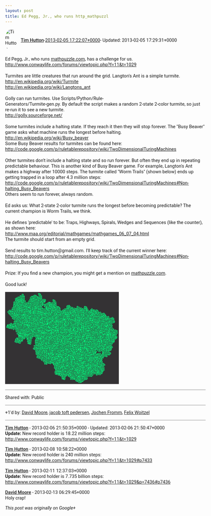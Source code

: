 ```yaml
---
layout: post
title: Ed Pegg, Jr., who runs http_mathpuzzl
---
```


<html><head><meta charset="utf-8"><title>Ed Pegg, Jr., who runs &lt;a rel=&quot;nofollow&quot; target=&quot;_blank&quot; href=&quot;http://mathpuz...</title><style>body {font: 11pt Roboto, Arial, sans-serif; max-width: 640px; margin: 24px;}.author-photo {border-radius: 50%; margin-right: 10px; width: 40px;}.author {font-weight: 500;}.main-content {margin: 15px 0 15px;}.post-title {font-weight: bold;}.location {display: block; margin-top: 15px;}.location img {float: left; margin-right: 5px; width: 20px;}.media-link {display: inline-block; max-width: 100%; vertical-align: top;}.media-link p {margin-top: 5px; max-height: 4em; overflow: scroll;}.media {max-height: 100vh; max-width: 100%;}.video-placeholder {background: black; display: flex; height: 300px; max-width: 100%; width: 640px;}.play-icon {border-bottom: 30px solid transparent; border-left: 50px solid white; border-top: 30px solid transparent; color: white; margin: auto;}.album {max-height: 800px; overflow: scroll; width: calc(100vw - 48px);}.album .media-link {margin-right: 5px; max-width: 250px;}.album .media {max-height: 250px;}.link-embed {border-top: 1px solid lightgrey; display: block; margin-top: 20px;}.link-embed img {max-width: 100%;}.inline-link-embed {display: block;}.inline-link-embed img {vertical-align: middle;}.link-title {display: inline-block; font-size: medium; font-weight: 300; padding-left: 1em;}.reshare-attribution {display: block; font-weight: bold; margin-bottom: 10px;}.poll-image {margin-bottom: 5px; max-height: 300px; max-width: 500px;}.poll-choice {align-items: center; display: flex; margin-bottom: 5px; max-width: 500px;}.poll-choice-percentage {background-color: lightblue; height: 100%; left: 0; position: absolute; z-index: -1;}.poll-choice-selected {margin-right: 5px;}.poll-choice-results {border: 1px solid lightgray; border-radius: 5px; display: flex; line-height: 40px; overflow: hidden; padding: 0 8px; position: relative;}.poll-choice-results, .poll-choice-description {flex-grow: 1; margin-right: 10px;}.poll-choice-image {width: 100%;}.poll-choice-image, .poll-choice-image img {max-height: 40px; max-width: 100px;}.poll-choice-votes {max-height: 100px; overflow: auto;}.plus-entity-embed {color: black; display: block; text-decoration: none;}.plus-entity-embed-cover-photo {max-height: 300px; max-width: 100%;}.plus-entity-embed-info {padding: 0 1em 1em;}.plus-entity-embed-info h2 {font-weight: 500; margin: 10px 0;}.plus-entity-embed-info p {font-size: small; margin: 0;}.collection-owner-avatar {border-radius: 50%; border: 2px solid white; height: 40px; margin-top: -22px;}.visibility {padding: 1em 0; border-top: 1px solid grey;}.post-activity {padding: 1em 0; border-top: 1px solid grey;}.comments {border-top: 1px solid gray; padding-top: 1em;}.comment + .comment {margin-top: 1em;}.comment .media-link, .comment .inline-link-embed {margin-top: 5px;}</style></head><body><div style="margin-bottom:1em;"><div style="display:flex; align-items:center"><img class="author-photo" src="https://lh4.googleusercontent.com/-epo4ZZKNqEw/AAAAAAAAAAI/AAAAAAAAVSU/qu3LpcHEnoQ/s64-c/photo.jpg" alt="Tim Hutton"><a href="https://plus.google.com/+TimHutton" target="_blank" class="author">Tim Hutton</a> - <a target="_blank" href="https://plus.google.com/+TimHutton/posts/GKPb42Zk8zD">2013-02-05 17:22:07+0000</a><span> - Updated: 2013-02-05 17:29:31+0000</span></div><div class="main-content">Ed Pegg, Jr., who runs <a rel="nofollow" target="_blank" href="http://mathpuzzle.com" class="ot-anchor bidi_isolate" jslog="10929; track:click" dir="ltr">mathpuzzle.com</a>, has a challenge for us.<br><a rel="nofollow" target="_blank" href="http://www.conwaylife.com/forums/viewtopic.php?f=11&amp;t=1029" class="ot-anchor bidi_isolate" jslog="10929; track:click" dir="ltr">http://www.conwaylife.com/forums/viewtopic.php?f=11&amp;t=1029</a><br><br>Turmites are little creatures that run around the grid. Langton&#39;s Ant is a simple turmite.<br><a rel="nofollow" target="_blank" href="http://en.wikipedia.org/wiki/Turmite" class="ot-anchor bidi_isolate" jslog="10929; track:click" dir="ltr">http://en.wikipedia.org/wiki/Turmite</a><br><a rel="nofollow" target="_blank" href="http://en.wikipedia.org/wiki/Langtons_ant" class="ot-anchor bidi_isolate" jslog="10929; track:click" dir="ltr">http://en.wikipedia.org/wiki/Langtons_ant</a><br><br>Golly can run turmites. Use Scripts/Python/Rule-<br>Generators/Turmite-gen.py. By default the script makes a random 2-state 2-color turmite, so just re-run it to see a new turmite.<br><a rel="nofollow" target="_blank" href="http://golly.sourceforge.net/" class="ot-anchor bidi_isolate" jslog="10929; track:click" dir="ltr">http://golly.sourceforge.net/</a><br><br>Some turmites include a halting state. If they reach it then they will stop forever. The &quot;Busy Beaver&quot; game asks what machine runs the longest before halting.<br><a rel="nofollow" target="_blank" href="http://en.wikipedia.org/wiki/Busy_beaver" class="ot-anchor bidi_isolate" jslog="10929; track:click" dir="ltr">http://en.wikipedia.org/wiki/Busy_beaver</a><br>Some Busy Beaver results for turmites can be found here:<br><a rel="nofollow" target="_blank" href="http://code.google.com/p/ruletablerepository/wiki/TwoDimensionalTuringMachines" class="ot-anchor bidi_isolate" jslog="10929; track:click" dir="ltr">http://code.google.com/p/ruletablerepository/wiki/TwoDimensionalTuringMachines</a><br><br>Other turmites don&#39;t include a halting state and so run forever. But often they end up in repeating predictable behaviour. This is another kind of Busy Beaver game. For example, Langton&#39;s Ant makes a highway after 10000 steps. The turmite called &quot;Worm Trails&quot; (shown below) ends up getting trapped in a loop after 4.3 million steps:<br><a rel="nofollow" target="_blank" href="http://code.google.com/p/ruletablerepository/wiki/TwoDimensionalTuringMachines#Non-halting_Busy_Beavers" class="ot-anchor bidi_isolate" jslog="10929; track:click" dir="ltr">http://code.google.com/p/ruletablerepository/wiki/TwoDimensionalTuringMachines#Non-halting_Busy_Beavers</a><br>Others seem to run forever, always random.<br><br>Ed asks us: What 2-state 2-color turmite runs the longest before becoming predictable? The current champion is Worm Trails, we think.<br><br>He defines &#39;predictable&#39; to be: Traps, Highways, Spirals, Wedges and Sequences (like the counter), as shown here:<br><a rel="nofollow" target="_blank" href="http://www.maa.org/editorial/mathgames/mathgames_06_07_04.html" class="ot-anchor bidi_isolate" jslog="10929; track:click" dir="ltr">http://www.maa.org/editorial/mathgames/mathgames_06_07_04.html</a><br>The turmite should start from an empty grid.<br><br>Send results to tim.hutton@gmail.com. I&#39;ll keep track of the current winner here:<br><a rel="nofollow" target="_blank" href="http://code.google.com/p/ruletablerepository/wiki/TwoDimensionalTuringMachines#Non-halting_Busy_Beavers" class="ot-anchor bidi_isolate" jslog="10929; track:click" dir="ltr">http://code.google.com/p/ruletablerepository/wiki/TwoDimensionalTuringMachines#Non-halting_Busy_Beavers</a><br><br>Prize: If you find a new champion, you might get a mention on <a rel="nofollow" target="_blank" href="http://mathpuzzle.com" class="ot-anchor bidi_isolate" jslog="10929; track:click" dir="ltr">mathpuzzle.com</a>.<br><br>Good luck!</div><a href="/assets/wormtrails.gif" target="_blank" class="media-link"><img src="/assets/wormtrails.gif" alt="Image" class="media"></a></div><div class="visibility">Shared with: Public</div><div class="post-activity"><div class="plus-oners">+1'd by: <a href="https://plus.google.com/107321313584898904150">David Moore</a>, <a href="https://plus.google.com/+jacobtoftpedersen">jacob toft pedersen</a>, <a href="https://plus.google.com/+JochenFromm">Jochen Fromm</a>, <a href="https://plus.google.com/+FelixWoitzel">Felix Woitzel</a></div></div><div class="comments"><div class="comment"><a target="_blank" href="https://plus.google.com/+TimHutton" class="author">Tim Hutton</a><span class="time"> - 2013-02-06 21:50:35+0000</span><span> - Updated: 2013-02-06 21:50:47+0000</span><div class="comment-content"><b>Update:</b> New record holder is 18.22 million steps:<br><a rel="nofollow" target="_blank" href="http://www.conwaylife.com/forums/viewtopic.php?f=11&amp;t=1029" class="ot-anchor bidi_isolate" jslog="10929; track:click" dir="ltr">http://www.conwaylife.com/forums/viewtopic.php?f=11&amp;t=1029</a></div></div><div class="comment"><a target="_blank" href="https://plus.google.com/+TimHutton" class="author">Tim Hutton</a><span class="time"> - 2013-02-08 10:58:22+0000</span><div class="comment-content"><b>Update:</b> New record holder is 240 million steps:<br><a rel="nofollow" target="_blank" href="http://www.conwaylife.com/forums/viewtopic.php?f=11&amp;t=1029#p7433" class="ot-anchor bidi_isolate" jslog="10929; track:click" dir="ltr">http://www.conwaylife.com/forums/viewtopic.php?f=11&amp;t=1029#p7433</a></div></div><div class="comment"><a target="_blank" href="https://plus.google.com/+TimHutton" class="author">Tim Hutton</a><span class="time"> - 2013-02-11 12:37:03+0000</span><div class="comment-content"><b>Update:</b> New record holder is 7.735 billion steps:<br><a rel="nofollow" target="_blank" href="http://www.conwaylife.com/forums/viewtopic.php?f=11&amp;t=1029&amp;p=7436#p7436" class="ot-anchor bidi_isolate" jslog="10929; track:click" dir="ltr">http://www.conwaylife.com/forums/viewtopic.php?f=11&amp;t=1029&amp;p=7436#p7436</a></div></div><div class="comment"><a target="_blank" href="https://plus.google.com/107321313584898904150" class="author">David Moore</a><span class="time"> - 2013-02-13 06:29:45+0000</span><div class="comment-content">Holy crap!</div></div></div></body></html>

<i>This post was originally on Google+</i>